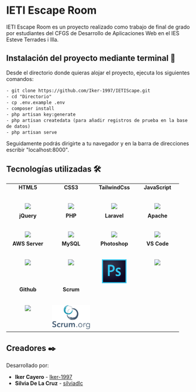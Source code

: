 # IETI Escape Room
IETI Escape Room es un proyecto realizado como trabajo de final de grado por estudiantes del CFGS de Desarrollo de Aplicaciones Web en el IES Esteve Terrades i Illa. 

## Instalación del proyecto mediante terminal 🔧
Desde el directorio donde quieras alojar el proyecto, ejecuta los siguientes comandos:
```
- git clone https://github.com/Iker-1997/IETIScape.git
- cd "Directorio"
- cp .env.example .env
- composer install
- php artisan key:generate
- php artisan createdata (para añadir registros de prueba en la base de datos)
- php artisan serve
```
Seguidamente podrás dirigirte a tu navegador y en la barra de direcciones escribir "localhost:8000".

## Tecnologías utilizadas 🛠️
<table>
  <tbody>
    <tr valign="top">
      <td width="25%" align="center">
        <span><b>HTML5</b></span><br><br><br>
        <img height="64px" src="https://cdn.svgporn.com/logos/html-5.svg">
      </td>
      <td width="25%" align="center">
        <span><b>CSS3</b></span><br><br><br>
        <img height="64px" src="https://cdn.svgporn.com/logos/css-3.svg">
      </td>
      <td width="25%" align="center">
        <span><b>TailwindCss</b></span><br><br><br>
        <img height="64px" src="https://cdn.svgporn.com/logos/tailwindcss-icon.svg">
      </td>
      <td width="25%" align="center">
        <span><b>JavaScript</b></span><br><br><br>
        <img height="64px" src="https://cdn.svgporn.com/logos/javascript.svg">
      </td>
    </tr>
    <tr valign="top">
      <td width="25%" align="center">
        <span><b>jQuery</b></span><br><br><br>
        <img height="50px" src="https://cdn.svgporn.com/logos/jquery.svg">
      </td>
      <td width="25%" align="center">
        <span><b>PHP</b></span><br><br><br>
        <img height="64px" src="https://cdn.svgporn.com/logos/php.svg">
      </td>
      <td width="25%" align="center">
        <span><b>Laravel</b></span><br><br><br> 
        <img height="64px" src="https://cdn.svgporn.com/logos/laravel.svg">
      </td>
      <td width="25%" align="center">
        <span><b>Apache</b></span><br><br><br>
        <img height="64px" src="https://cdn.svgporn.com/logos/apache.svg">
      </td>
    </tr>
    <tr valign="top">
      <td width="25%" align="center">
        <span><b>AWS Server</b></span><br><br><br>
        <img height="64px" src="https://cdn.svgporn.com/logos/aws.svg">
      </td>
      <td width="25%" align="center">
        <span><b>MySQL</b></span><br><br><br>
        <img height="64px" src="https://cdn.svgporn.com/logos/mysql.svg">
      </td>
      <td width="25%" align="center">
        <span><b>Photoshop</b></span><br><br><br>
        <img height="64px" src="https://github.com/Iker-1997/IETIScape/blob/dev-silvia/documentation/photoshop-cc.svg">     
      </td>
      <td width="25%" align="center">
        <span><b>VS Code</b></span><br><br><br>
        <img height="64px" src="https://cdn.svgporn.com/logos/visual-studio-code.svg">
      </td>
    </tr>
    <tr valign="top">
      <td width="25%" align="center">
        <span><b>Github</b></span><br><br><br>
        <img height="64px" src="https://cdn.svgporn.com/logos/github-icon.svg">
      </td>
      <td width="25%" align="center">
        <span><b>Scrum</b></span><br><br><br>
        <img height="64px" src="https://github.com/Iker-1997/IETIScape/blob/dev-silvia/documentation/scrumorg-1.svg">     
      </td>
    </tr>
  </tbody>
</table>


## Creadores ✒️
Desarrollado por:
* **Iker Cayero** - [Iker-1997](https://github.com/Iker-1997)
* **Silvia De La Cruz** - [silviadlc](https://github.com/silviadlc)
